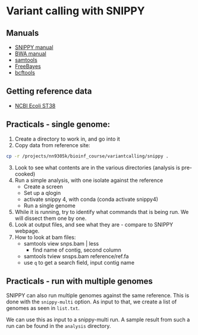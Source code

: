 # Variant calling with SNIPPY

## Manuals

  * [SNIPPY manual](https://github.com/tseemann/snippy)
  * [BWA manual](http://bio-bwa.sourceforge.net/bwa.shtml)
  * [samtools](http://www.htslib.org/doc/samtools.html)
  * [FreeBayes](https://github.com/ekg/freebayes)
  * [bcftools](http://www.htslib.org/doc/bcftools.html) 

## Getting reference data

  * [NCBI Ecoli ST38](https://www.ncbi.nlm.nih.gov/search/all/?term=escherichia%20coli%20ST38)

## Practicals - single genome:

  1. Create a directory to work in, and go into it
  2. Copy data from reference site: 
  ``` bash
  cp -r /projects/nn9305k/bioinf_course/variantcalling/snippy .
  ```
  3. Look to see what contents are in the various directories (analysis is pre-cooked)
  4. Run a simple analysis, with one isolate against the reference
      * Create a screen
      * Set up a qlogin
      * activate snippy 4, with conda (conda activate snippy4)
      * Run a single genome
  5. While it is running, try to identify what commands that is being run. We will 
     dissect them one by one. 
  6. Look at output files, and see what they are - compare to SNIPPY webpage.
  7. How to look at bam files:
      * samtools view snps.bam | less
          * find name of contig, second column
      * samtools tview snsps.bam reference/ref.fa
      * use `q` to get a search field, input contig name
  
## Practicals - run with multiple genomes

SNIPPY can also run multiple genomes against the same reference. This is done with the
`snippy-multi` option. As input to that, we create a list of genomes as seen in `list.txt`.

We can use this as input to a snippy-multi run. A sample result from such a run can be found
in the `analysis` directory. 




